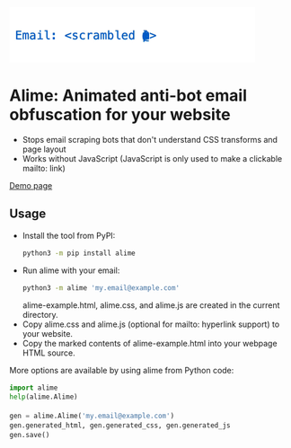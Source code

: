 <img alt="Demo animation" src="https://raw.githubusercontent.com/cduck/alime/master/docs/demo.gif?token=AAS4QHQEUYBAI4VLH6R75EC667FW2" height="98">

# Alime: Animated anti-bot email obfuscation for your website

- Stops email scraping bots that don't understand CSS transforms and page layout
- Works without JavaScript (JavaScript is only used to make a clickable mailto: link)

[Demo page](https://cduck.github.io/alime/demo.html)


## Usage

- Install the tool from PyPI:
    ```bash
    python3 -m pip install alime
    ```
- Run alime with your email:
    ```bash
    python3 -m alime 'my.email@example.com'
    ```
    alime-example.html, alime.css, and alime.js are created in the current directory.
- Copy alime.css and alime.js (optional for mailto: hyperlink support) to your website.
- Copy the marked contents of alime-example.html into your webpage HTML source.

More options are available by using alime from Python code:
```python
import alime
help(alime.Alime)

gen = alime.Alime('my.email@example.com')
gen.generated_html, gen.generated_css, gen.generated_js
gen.save()
```
